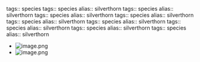 tags:: species
tags:: species
alias:: silverthorn
tags:: species
alias:: silverthorn
tags:: species
alias:: silverthorn
tags:: species
alias:: silverthorn
tags:: species
alias:: silverthorn
tags:: species
alias:: silverthorn
tags:: species
alias:: silverthorn
tags:: species
alias:: silverthorn
tags:: species
alias:: silverthorn

- ![image.png](https://peach-geographical-bat-397.mypinata.cloud/ipfs/QmS3REkUWjTAbK7Fb7KHGM6afYmw7nZtrw3K4wMYe6RJwC)
- ![image.png](https://peach-geographical-bat-397.mypinata.cloud/ipfs/QmerhtH2BHsgyMpKZF5Jm9xeWeAXwhum5BCeFJyJ1oPdMo)